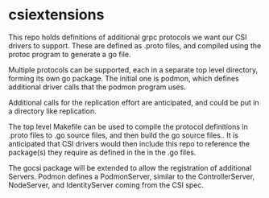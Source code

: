 # csiextensions

This repo holds definitions of additional grpc protocols we want our CSI drivers to support.
These are defined as .proto files, and compiled using the protoc program to generate a go file.

Multiple protocols can be supported, each in a separate top level directory, forming its own go package.
The initial one is podmon, which defines additional driver calls that the podmon program uses.

Additional calls for the replication effort are anticipated, and could be put in a directory like
replication.

The top level Makefile can be used to compile the protocol definitions in .proto files to .go source files,
and then build the go source files..
It is anticipated that CSI drivers would then include this repo to reference the package(s) they require
as defined in the in the .go files.

The gocsi package will be extended to allow the registration of additional Servers. Podmon defines a
PodmonServer, similar to the ControllerServer, NodeServer, and IdentityServer coming from the CSI spec.

